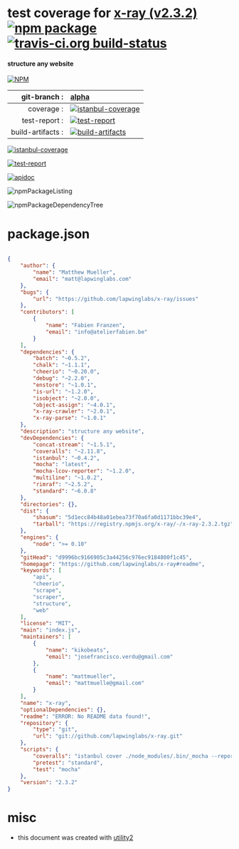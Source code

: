 # test coverage for  [x-ray (v2.3.2)](https://github.com/lapwinglabs/x-ray#readme)  [![npm package](https://img.shields.io/npm/v/npmtest-x-ray.svg?style=flat-square)](https://www.npmjs.org/package/npmtest-x-ray) [![travis-ci.org build-status](https://api.travis-ci.org/npmtest/node-npmtest-x-ray.svg)](https://travis-ci.org/npmtest/node-npmtest-x-ray)
#### structure any website

[![NPM](https://nodei.co/npm/x-ray.png?downloads=true)](https://www.npmjs.com/package/x-ray)

| git-branch : | [alpha](https://github.com/npmtest/node-npmtest-x-ray/tree/alpha)|
|--:|:--|
| coverage : | [![istanbul-coverage](https://npmtest.github.io/node-npmtest-x-ray/build/coverage.badge.svg)](https://npmtest.github.io/node-npmtest-x-ray/build/coverage.html/index.html)|
| test-report : | [![test-report](https://npmtest.github.io/node-npmtest-x-ray/build/test-report.badge.svg)](https://npmtest.github.io/node-npmtest-x-ray/build/test-report.html)|
| build-artifacts : | [![build-artifacts](https://npmtest.github.io/node-npmtest-x-ray/glyphicons_144_folder_open.png)](https://github.com/npmtest/node-npmtest-x-ray/tree/gh-pages/build)|

[![istanbul-coverage](https://npmtest.github.io/node-npmtest-x-ray/build/screenCapture.buildCustomOrg.browser.coverage.html.png)](https://npmtest.github.io/node-npmtest-x-ray/build/coverage.html/index.html)

[![test-report](https://npmtest.github.io/node-npmtest-x-ray/build/screenCapture.buildCustomOrg.browser.%252Fhome%252Ftravis%252Fbuild%252Fnpmtest%252Fnode-npmtest-x-ray%252Ftmp%252Fbuild%252Ftest-report.html.png)](https://npmtest.github.io/node-npmtest-x-ray/build/test-report.html)

[![apidoc](https://npmdoc.github.io/node-npmdoc-x-ray/build/screenCapture.buildApidoc.browser.%252Fhome%252Ftravis%252Fbuild%252Fnpmdoc%252Fnode-npmdoc-x-ray%252Ftmp%252Fbuild%252Fapidoc.html.png)](https://npmdoc.github.io/node-npmdoc-x-ray/build/apidoc.html)

![npmPackageListing](https://npmtest.github.io/node-npmtest-x-ray/build/screenCapture.npmPackageListing.svg)

![npmPackageDependencyTree](https://npmtest.github.io/node-npmtest-x-ray/build/screenCapture.npmPackageDependencyTree.svg)



# package.json

```json

{
    "author": {
        "name": "Matthew Mueller",
        "email": "matt@lapwinglabs.com"
    },
    "bugs": {
        "url": "https://github.com/lapwinglabs/x-ray/issues"
    },
    "contributors": [
        {
            "name": "Fabien Franzen",
            "email": "info@atelierfabien.be"
        }
    ],
    "dependencies": {
        "batch": "~0.5.2",
        "chalk": "~1.1.1",
        "cheerio": "~0.20.0",
        "debug": "~2.2.0",
        "enstore": "~1.0.1",
        "is-url": "~1.2.0",
        "isobject": "~2.0.0",
        "object-assign": "~4.0.1",
        "x-ray-crawler": "~2.0.1",
        "x-ray-parse": "~1.0.1"
    },
    "description": "structure any website",
    "devDependencies": {
        "concat-stream": "~1.5.1",
        "coveralls": "~2.11.8",
        "istanbul": "~0.4.2",
        "mocha": "latest",
        "mocha-lcov-reporter": "~1.2.0",
        "multiline": "~1.0.2",
        "rimraf": "~2.5.2",
        "standard": "~6.0.8"
    },
    "directories": {},
    "dist": {
        "shasum": "5d1ecc84b48a01ebea73f70a6fa0d1171bbc39e4",
        "tarball": "https://registry.npmjs.org/x-ray/-/x-ray-2.3.2.tgz"
    },
    "engines": {
        "node": ">= 0.10"
    },
    "gitHead": "d9996bc9166905c3a44256c976ec9184800f1c45",
    "homepage": "https://github.com/lapwinglabs/x-ray#readme",
    "keywords": [
        "api",
        "cheerio",
        "scrape",
        "scraper",
        "structure",
        "web"
    ],
    "license": "MIT",
    "main": "index.js",
    "maintainers": [
        {
            "name": "kikobeats",
            "email": "josefrancisco.verdu@gmail.com"
        },
        {
            "name": "mattmueller",
            "email": "mattmuelle@gmail.com"
        }
    ],
    "name": "x-ray",
    "optionalDependencies": {},
    "readme": "ERROR: No README data found!",
    "repository": {
        "type": "git",
        "url": "git://github.com/lapwinglabs/x-ray.git"
    },
    "scripts": {
        "coveralls": "istanbul cover ./node_modules/.bin/_mocha --report lcovonly",
        "pretest": "standard",
        "test": "mocha"
    },
    "version": "2.3.2"
}
```



# misc
- this document was created with [utility2](https://github.com/kaizhu256/node-utility2)
